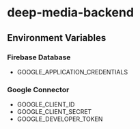 # deep-media-backend

## Environment Variables

### Firebase Database
- GOOGLE_APPLICATION_CREDENTIALS

### Google Connector
- GOOGLE_CLIENT_ID
- GOOGLE_CLIENT_SECRET
- GOOGLE_DEVELOPER_TOKEN